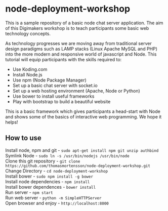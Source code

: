 # node-deployment-workshop

This is a sample repository of a basic node chat server application. The aim of this Digimakers workshop is to teach participants some basic web technology concepts.

As technology progresses we are moving away from traditional server design paradigms such as LAMP stacks (Linux Apache MySQL and PHP) into the more modern and responsive world of javascript and Node. This tutorial will equip participants with the skills required to:

- Use Koding.com
- Install Node.js
- Use npm (Node Package Manager)
- Set up a basic chat server with socket.io
- Set up a web hosting environment (Apache, Node or Python)
- Use bower to install useful frameworks
- Play with bootstrap to build a beautiful website

This is a basic framework which gives participants a head-start with Node and shows some of the basics of interactive web programming. We hope it helps!

## How to use

Install node, npm and git - `sudo apt-get install npm git unzip authbind`  
Symlink Node - `sudo ln -s /usr/bin/nodejs /usr/bin/node`  
Clone this git repository - `git clone https://github.com/thomasmortensson/node-deployment-workshop.git`  
Change Directory - `cd node-deployment-workshop`  
Install bower - `sudo npm install -g bower`  
Install node dependencies - `npm install`  
Install bower dependences - `bower install`  
Run server - `npm start`  
Run web server - `python -m SimpleHTTPServer`  
Open browser and enjoy - `http://localhost:8000`  
